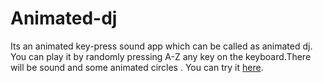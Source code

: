 # Animated-dj

Its an animated key-press sound app which can be called as animated dj. You can play it by randomly pressing A-Z any key on the keyboard.There will be sound and some animated circles .
You can try it [here](https://anubhvshrma18.github.io/Animated-dj/).
